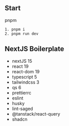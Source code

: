 ## Start
pnpm
```shell
1. pnpm i 
2. pnpm run dev
```

## NextJS Boilerplate

- nextJS 15
- react 19
- react-dom 19
- typescript 5
- tailwindcss 3
- qs 6
- prettierrc
- eslint
- husky
- lint-saged
- @tanstack/react-query
- shadcn
```

